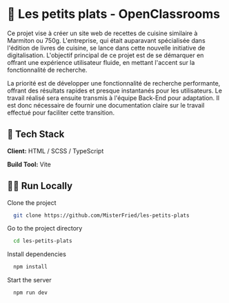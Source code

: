 # 🍔 Les petits plats - OpenClassrooms

Ce projet vise à créer un site web de recettes de cuisine similaire à Marmiton ou 750g. L'entreprise, qui était auparavant spécialisée dans l'édition de livres de cuisine, se lance dans cette nouvelle initiative de digitalisation. L'objectif principal de ce projet est de se démarquer en offrant une expérience utilisateur fluide, en mettant l'accent sur la fonctionnalité de recherche.

La priorité est de développer une fonctionnalité de recherche performante, offrant des résultats rapides et presque instantanés pour les utilisateurs. Le travail réalisé sera ensuite transmis à l'équipe Back-End pour adaptation. Il est donc nécessaire de fournir une documentation claire sur le travail effectué pour faciliter cette transition.

## 🚀 Tech Stack

**Client:** HTML / SCSS / TypeScript

**Build Tool:** Vite

## 🏃‍♂️ Run Locally

Clone the project

```bash
  git clone https://github.com/MisterFried/les-petits-plats
```

Go to the project directory

```bash
  cd les-petits-plats
```

Install dependencies

```bash
  npm install
```

Start the server

```bash
  npm run dev
```
